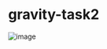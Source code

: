 # gravity-task2

![image](https://github.com/user-attachments/assets/b4466a5b-abd9-4c82-9510-3ab51e919734)


